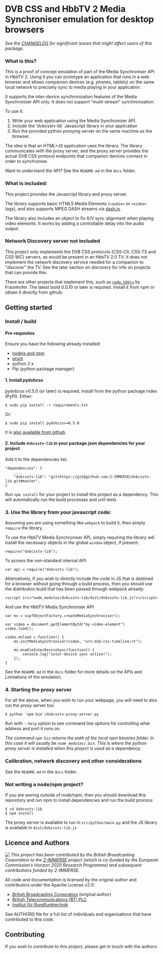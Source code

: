 # DVB CSS and HbbTV 2 Media Synchroniser emulation for desktop browsers

*See the [CHANGELOG](CHANGELOG.md) for significant issues that might affect users of this package.*

### What is this?

This is a proof of concept emulation of part of the Media Synchroniser API in
HbbTV 2. Using it you can prototype an application that runs in a web browser
and allows companion devices (e.g. phones, tablets) on the same local network
to precisely sync to media playing in your application.

It supports the inter-device synchronisation features of the Media Synchroniser API only. 
It does not support "multi-stream" synchronisation.

To use it:
 1. Write your web application using the Media Synchroniser API.
 2. Include the 'dvbcsstv-lib' Javascript library in your application
 3. Run the provided python proxying server on the same machine as the browser.
 
The idea is that an HTML+JS application uses the library. The library communicates with the
proxy server, and the proxy server provides the actual DVB CSS protocol
endpoints that companion devices connect in order to synchronise.

Want to understand the API? See the `README.md` in the `docs` folder.


### What is included:

This project provides the Javascript library and proxy server.

The library supports basic HTML5 Media Elements (`<audio>` or `<video>` tags),
and also supports MPEG DASH streams via
[dash.js](https://github.com/Dash-Industry-Forum/dash.js/).

The library also includes an object to fix A/V sync alignment when playing video
elements. It works by adding a controllable delay into the audio output.


### Network Discovery server not included

This project only implements the DVB CSS protocols (CSS-CII, CSS-TS and CSS-WC)
servers, as would be present in an HbbTV 2.0 TV. It does not
implement the network discovery service needed for a companion to "discover"
the TV. See the later section on *discovery* for info on projects that can
provide this.

There are other projects that implement this, such as
[`node_hbbtv`](https://github.com/fraunhoferfokus/node-hbbtv/) by Fraunhofer.
The latest build 0.0.10 or later is required.
Install it from npm or obtain it directly from github:


## Getting started

### Install / build

#### Pre-requisites

Ensure you have the following already installed:
 * [nodejs and npm](http://nodejs.org/)
 * [grunt](http://gruntjs.com/getting-started)
 * python 2.x
 * Pip (python package manager)



#### 1. Install pydvbcss

pydvbcss v0.5.0 (or later) is required. Install from the python package index
(PyPI). Either:

	$ sudo pip install -r requirements.txt

Or:

	$ sudo pip install pydvbcss>=0.5.0

It is [also available from github](https://github.com/bbc/pydvbcss).



#### 2. Include `dvbcsstv-lib` in your package.json dependencies for your project

Add it to the dependencies list:

    "dependencies": {
        ...
        "dvbcsstv-lib": "git+https://git@github.com:2-IMMERSE/dvbcsstv-lib.git#master",
    }

Run `npm install` for your project to install this project as a dependency.
This will automatically run the build processes and unit tests

### 3. Use the library from your javascript code:

Assuming you are using something like `webpack` to build it, then simply
`require` the library.

To use the HbbTV Media Synchroniser API, simply requiring the library will
install the necessary objects in the global `window` object, if present:

    require("dvbcsstv-lib");
    
To access the non-standard internal API:

    var api = require("dvbcsstv-lib");
    
Alternatively, if you wish to directly include the code in JS that is destined
for a browser without going through a build process, then you should use the
distribution build that has been passed through webpack already:

    <script src="node_modules/dvbcsstv-lib/dist/dvbcsstv-lib.js"></script>

And use the HbbTV Media Synchroniser API:

    var ms = oipfObjectFactory.createMediaSynchroniser();
    
    var video = document.getElementById("my-video-element")
    video.load();

    video.onload = function() {
        ms.initMediaSynchroniser(video, "urn:dvb:css:timeline:ct");

        ms.enableInterDeviceSync(function() {
            console.log("inter-device sync active!");
        });
    }
    
See the `README.md` in the `docs` folder for more details on the APIs and Limitations
of the emulation.


### 4. Starting the proxy server

For all the above, when you wish to run your webpage, you will need to also run
the proxy server too:

    $ python `npm bin`/dvbcsstv-proxy-server.py

Run with `--help` option to see command line options for controlling what
address and port it runs on.

*The command `npm bin` returns the path of the local npm binaries folder. In
this case it will usually be `node_modules/.bin`. This is where the python
proxy server is installed when this project is used as a dependency.*


### Calibration, network discovery and other considerations

See the `README.md` in the `docs` folder.


### Not writing a node/npm project?

If you are woring outside of node/npm, then you should download this repository
and run npm to install dependencies and run the build process:

    $ cd dvbcsstv-lib
    $ npm install
    
The proxy server is available to run in `src/python/main.py` and the
JS library is available in `dist/dvbcsstv-lib.js`



## Licence and Authors

<img src="https://2immerse.eu/wp-content/uploads/2016/04/2-IMM_150x50.png" align="left"/><em>This project has been contributed by the British Broadcasting Corporation to the <a href="https://2immerse.eu/">2-IMMERSE</a> project (which is co-funded by the European Commission’s <a hef="http://ec.europa.eu/programmes/horizon2020/">Horizon 2020</a> Research Programme) and subsequent contributions funded by 2-IMMERSE. </em>

All code and documentation is licensed by the original author and contributors under the Apache License v2.0:

* [British Broadcasting Corporation](http://www.bbc.co.uk/rd) (original author)
* [British Telecommunications (BT) PLC](http://www.bt.com/)
* [Institut für Rundfunktechnik](http://www.irt.de/)


See AUTHORS file for a full list of individuals and organisations that have
contributed to this code.

## Contributing

If you wish to contribute to this project, please get in touch with the authors.

